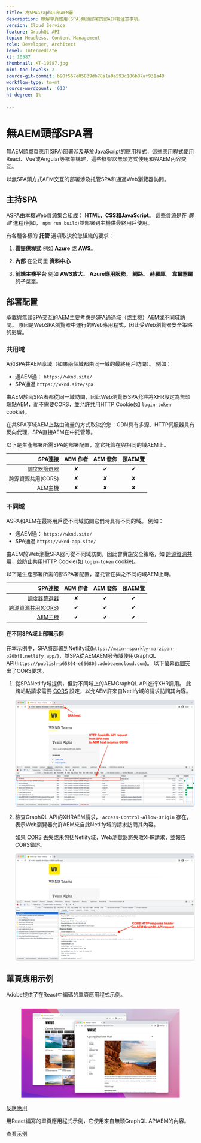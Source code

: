 ```yaml
---
title: 為SPAGraphQL部AEM署
description: 瞭解單頁應用(SPA)無頭部署的部AEM署注意事項。
version: Cloud Service
feature: GraphQL API
topic: Headless, Content Management
role: Developer, Architect
level: Intermediate
kt: 10587
thumbnail: KT-10587.jpg
mini-toc-levels: 2
source-git-commit: b98f567e05839db78a1a0a593c106b87af931a49
workflow-type: tm+mt
source-wordcount: '613'
ht-degree: 1%

---
```



# 無AEM頭部SPA署


無AEM頭單頁應用(SPA)部署涉及基於JavaScript的應用程式，這些應用程式使用React、Vue或Angular等框架構建，這些框架以無頭方式使用和與AEM內容交互。

以無SPA頭方式AEM交互的部署涉及托管SPA和通過Web瀏覽器訪問。

## 主持SPA

ASPA由本機Web資源集合組成： **HTML、CSS和JavaScript**。 這些資源是在 _構建_ 進程(例如， `npm run build`)並部署到主機供最終用戶使用。

有各種各樣的 **托管** 選項取決於您組織的要求：

1. **雲提供程式** 例如 **Azure** 或 **AWS**。

2. **內部** 在公司里 **資料中心**

3. **前端主機平台** 例如 **AWS放大**。 **Azure應用服務**。 **網路**。 **赫羅庫**。 **韋爾塞爾**&#x200B;的子菜單。

## 部署配置

承載與無頭SPA交互的AEM主要考慮是SPA通過域（或主機）AEM或不同域訪問。  原因是WebSPA瀏覽器中運行的Web應用程式，因此受Web瀏覽器安全策略的影響。

### 共用域

A和SPA共AEM享域（如果兩個域都由同一域的最終用戶訪問）。 例如：

+ 通AEM過： `https://wknd.site/`
+ SPA通過 `https://wknd.site/spa`

由AEM於兩SPA者都從同一域訪問，因此Web瀏覽器SPA允許將XHR設定為無頭端點AEM，而不需要CORS，並允許共用HTTP Cookie(如 `login-token` cookie)。

在共SPA享域AEM上路由流量的方式取決於您：CDN具有多源、HTTP伺服器具有反向代理、SPA直接AEM在中托管等。

以下是生產部署所需SPA的部署配置，當它托管在與相同的域AEM上。

| SPA連接 | AEM 作者 | AEM 發佈 | 預AEM覽 |
|---------------------------------------------------:|:----------:|:-----------:|:-----------:|
| [調度器篩選器](./configurations/dispatcher-filters.md) | ✘ | ✔ | ✔ |
| 跨源資源共用(CORS) | ✘ | ✘ | ✘ |
| AEM主機 | ✘ | ✘ | ✘ |

### 不同域

ASPA和AEM在最終用戶從不同域訪問它們時具有不同的域。 例如：

+ 通AEM過： `https://wknd.site/`
+ SPA通過 `https://wknd-app.site/`

由AEM於Web瀏覽SPA器可從不同域訪問，因此會實施安全策略，如 [跨源資源共用](./configurations/cors.md)，並防止共用HTTP Cookie(如 `login-token` cookie)。

以下是生產部署所需的部SPA署配置，當托管在與之不同的域AEM上時。

| SPA連接 | AEM 作者 | AEM 發佈 | 預AEM覽 |
|---------------------------------------------------:|:----------:|:-----------:|:-----------:|
| [調度器篩選器](./configurations/dispatcher-filters.md) | ✘ | ✔ | ✔ |
| [跨源資源共用(CORS)](./configurations/cors.md) | ✔ | ✔ | ✔ |
| [AEM主機](./configurations/aem-hosts.md) | ✔ | ✔ | ✔ |

#### 在不同SPA域上部署示例

在本示例中，SPA將部署到Netlify域(`https://main--sparkly-marzipan-b20bf8.netlify.app/`)，並SPA從AEMAEM發佈域使用GraphQL API(`https://publish-p65804-e666805.adobeaemcloud.com`)。 以下螢幕截圖突出了CORS要求。

1. 從SPANetlify域提供，但對不同域上的AEMGraphQL API進行XHR調用。 此跨站點請求需要 [CORS](./configurations/cors.md) 設定，以允AEM許來自Netlify域的請求訪問其內容。

   ![SPA從主機SPA提供AEM ](assets/spa/cors-requirement.png)

2. 檢查GraphQL API的XHRAEM請求， `Access-Control-Allow-Origin` 存在，表示Web瀏覽器允許AEM來自此Netlify域的請求訪問其內容。

   如果 [CORS](./configurations/cors.md) 丟失或未包括Netlify域，Web瀏覽器將失敗XHR請求，並報告CORS錯誤。

   ![CORS響應頭AEMGraphQL API](assets/spa/cors-response-headers.png)

## 單頁應用示例

Adobe提供了在React中編碼的單頁應用程式示例。

<div class="columns is-multiline">
<!-- React app -->
<div class="column is-half-tablet is-half-desktop is-one-third-widescreen" aria-label="React app" tabindex="0">
   <div class="card">
       <div class="card-image">
           <figure class="image is-16by9">
               <a href="../example-apps/react-app.md" title="反應應用" tabindex="-1">
                   <img class="is-bordered-r-small" src="../example-apps/assets/react-app/react-app-card.png" alt="反應應用">
               </a>
           </figure>
       </div>
       <div class="card-content is-padded-small">
           <div class="content">
               <p class="headline is-size-6 has-text-weight-bold"><a href="../example-apps/react-app.md" title="反應應用">反應應用</a></p>
               <p class="is-size-6">用React編寫的單頁應用程式示例，它使用來自無頭GraphQL APIAEM的內容。</p>
               <a href="../example-apps/react-app.md" class="spectrum-Button spectrum-Button--outline spectrum-Button--primary spectrum-Button--sizeM">
                   <span class="spectrum-Button-label has-no-wrap has-text-weight-bold">查看示例</span>
               </a>
           </div>
       </div>
   </div>
</div>
</div>
